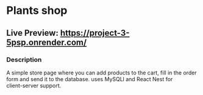# Plants shop

## Live Preview: https://project-3-5psp.onrender.com/

### Description
A simple store page where you can add products to the cart, fill in the 
order form and send it to the database. uses MySQLl and React Nest for  
client-server support. 
